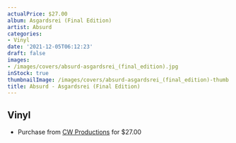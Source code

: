 ```yaml
---
actualPrice: $27.00
album: Asgardsrei (Final Edition)
artist: Absurd
categories:
- Vinyl
date: '2021-12-05T06:12:23'
draft: false
images:
- /images/covers/absurd-asgardsrei_(final_edition).jpg
inStock: true
thumbnailImage: /images/covers/absurd-asgardsrei_(final_edition)-thumb.jpg
title: Absurd - Asgardsrei (Final Edition)
---
```


## Vinyl
* Purchase from [CW Productions](https://shop.cwproductions.net/products/absurd-asgardsrei-lp-1) for $27.00
